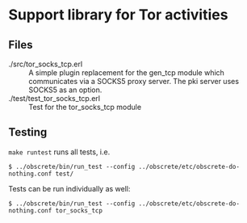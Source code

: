 # Support library for Tor activities

## Files

<dl>
  <dt>./src/tor_socks_tcp.erl</dt>
  <dd>A simple plugin replacement for the gen_tcp module which communicates via a SOCKS5 proxy server. The pki server uses SOCKS5 as an option.</dd>
  <dt>./test/test_tor_socks_tcp.erl</dt>
  <dd>Test for the tor_socks_tcp module</dd>
</dl>

## Testing

`make runtest` runs all tests, i.e.

`$ ../obscrete/bin/run_test --config ../obscrete/etc/obscrete-do-nothing.conf test/`

Tests can be run individually as well:

`$ ../obscrete/bin/run_test --config ../obscrete/etc/obscrete-do-nothing.conf tor_socks_tcp`

